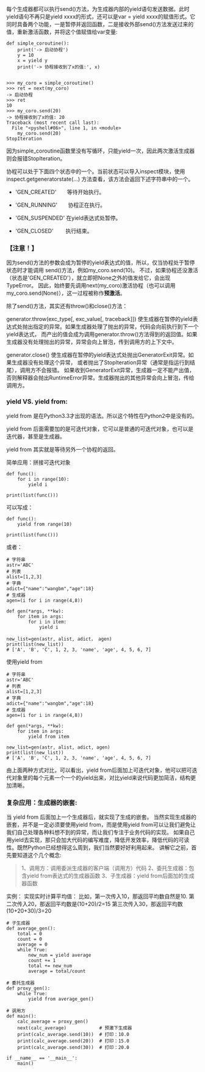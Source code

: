 每个生成器都可以执行send()方法，为生成器内部的yield语句发送数据。此时yield语句不再只是yield xxxx的形式，还可以是var = yield xxxx的赋值形式。它同时具备两个功能，一是暂停并返回函数，二是接收外部send()方法发送过来的值，重新激活函数，并将这个值赋值给var变量: 
```
def simple_coroutine():
    print('-> 启动协程')
    y = 10
    x = yield y
    print('-> 协程接收到了x的值:', x)
    
    
>>> my_coro = simple_coroutine()
>>> ret = next(my_coro)
-> 启动协程
>>> ret
10
>>> my_coro.send(20)
-> 协程接收到了x的值: 20
Traceback (most recent call last):
  File "<pyshell#86>", line 1, in <module>
    my_coro.send(20)
StopIteration 
```
因为simple_coroutine函数里没有写循环，只能yield一次，因此两次激活生成器则会报错StopIteration。 


协程可以处于下面四个状态中的一个。当前状态可以导入inspect模块，使用inspect.getgeneratorstate(...) 方法查看，该方法会返回下述字符串中的一个。 

* 'GEN_CREATED'　　等待开始执行。 

* 'GEN_RUNNING'　　协程正在执行。 

* 'GEN_SUSPENDED' 在yield表达式处暂停。 

* 'GEN_CLOSED' 　　执行结束。 

### 【注意！】 
因为send()方法的参数会成为暂停的yield表达式的值，所以，仅当协程处于暂停状态时才能调用 send()方法，例如my_coro.send(10)。
不过，如果协程还没激活（状态是'GEN_CREATED'），就立即把None之外的值发给它，会出现TypeError。
因此，始终要先调用next(my_coro)激活协程（也可以调用my_coro.send(None)），这一过程被称作**预激活**。 

除了send()方法，其实还有throw()和close()方法： 

generator.throw(exc_type[, exc_value[, traceback]]) 
使生成器在暂停的yield表达式处抛出指定的异常。如果生成器处理了抛出的异常，代码会向前执行到下一个yield表达式，
而产出的值会成为调用generator.throw()方法得到的返回值。如果生成器没有处理抛出的异常，异常会向上冒泡，传到调用方的上下文中。 

generator.close() 
使生成器在暂停的yield表达式处抛出GeneratorExit异常。如果生成器没有处理这个异常，
或者抛出了StopIteration异常（通常是指运行到结尾），调用方不会报错。
如果收到GeneratorExit异常，生成器一定不能产出值，否则解释器会抛出RuntimeError异常。生成器抛出的其他异常会向上冒泡，传给调用方。 

### yield VS. yield from: 
yield from 是在Python3.3才出现的语法。所以这个特性在Python2中是没有的。

yield from 后面需要加的是可迭代对象，它可以是普通的可迭代对象，也可以是迭代器，甚至是生成器。

yield from 其实就是等待另外一个协程的返回。 

简单应用：拼接可迭代对象 
```
def func():
    for i in range(10):
        yield i

print(list(func()))
```
可以写成： 
```
def func():
    yield from range(10)

print(list(func()))
```
或者： 
```
# 字符串
astr='ABC'
# 列表
alist=[1,2,3]
# 字典
adict={"name":"wangbm","age":18}
# 生成器
agen=(i for i in range(4,8))

def gen(*args, **kw):
    for item in args:
        for i in item:
            yield i

new_list=gen(astr, alist, adict， agen)
print(list(new_list))
# ['A', 'B', 'C', 1, 2, 3, 'name', 'age', 4, 5, 6, 7]
```
使用yield from 
```
# 字符串
astr='ABC'
# 列表
alist=[1,2,3]
# 字典
adict={"name":"wangbm","age":18}
# 生成器
agen=(i for i in range(4,8))

def gen(*args, **kw):
    for item in args:
        yield from item

new_list=gen(astr, alist, adict, agen)
print(list(new_list))
# ['A', 'B', 'C', 1, 2, 3, 'name', 'age', 4, 5, 6, 7]
```
由上面两种方式对比，可以看出，yield from后面加上可迭代对象，他可以把可迭代对象里的每个元素一个一个的yield出来，对比yield来说代码更加简洁，结构更加清晰。 

### 复杂应用：生成器的嵌套: 
当 yield from 后面加上一个生成器后，就实现了生成的嵌套。 
当然实现生成器的嵌套，并不是一定必须要使用yield from，而是使用yield from可以让我们避免让我们自己处理各种料想不到的异常，而让我们专注于业务代码的实现。 
如果自己用yield去实现，那只会加大代码的编写难度，降低开发效率，降低代码的可读性。既然Python已经想得这么周到，我们当然要好好利用起来。 
讲解它之前，首先要知道这个几个概念: 

>1、调用方：调用委派生成器的客户端（调用方）代码 
>2、委托生成器：包含yield from表达式的生成器函数 
>3、子生成器：yield from后面加的生成器函数 

实例： 
实现实时计算平均值： 
比如，第一次传入10，那返回平均数自然是10. 
第二次传入20，那返回平均数是(10+20)/2=15 
第三次传入30，那返回平均数(10+20+30)/3=20 
```
# 子生成器
def average_gen():
    total = 0
    count = 0
    average = 0
    while True:
        new_num = yield average
        count += 1
        total += new_num
        average = total/count

# 委托生成器
def proxy_gen():
    while True:
        yield from average_gen()

# 调用方
def main():
    calc_average = proxy_gen()
    next(calc_average)            # 预激下生成器
    print(calc_average.send(10))  # 打印：10.0
    print(calc_average.send(20))  # 打印：15.0
    print(calc_average.send(30))  # 打印：20.0

if __name__ == '__main__':
    main()

```




